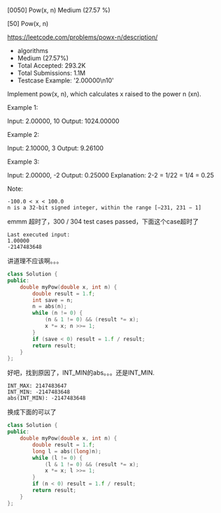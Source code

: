 [0050] Pow(x, n)                                                    Medium (27.57 %)

<!--front-->	
[50] Pow(x, n)  

https://leetcode.com/problems/powx-n/description/

* algorithms
* Medium (27.57%)
* Total Accepted:    293.2K
* Total Submissions: 1.1M
* Testcase Example:  '2.00000\n10'

Implement pow(x, n), which calculates x raised to the power n (xn).

Example 1:


Input: 2.00000, 10
Output: 1024.00000


Example 2:


Input: 2.10000, 3
Output: 9.26100


Example 3:


Input: 2.00000, -2
Output: 0.25000
Explanation: 2-2 = 1/22 = 1/4 = 0.25


Note:


	-100.0 < x < 100.0
	n is a 32-bit signed integer, within the range [−231, 231 − 1]







<!--back-->

emmm 超时了，300 / 304 test cases passed，下面这个case超时了

```
Last executed input:
1.00000
-2147483648
```

讲道理不应该啊。。。

```cpp
class Solution {
public:
    double myPow(double x, int n) {
        double result = 1.f;
        int save = n;
        n = abs(n);
        while (n != 0) {
            (n & 1 != 0) && (result *= x);
            x *= x; n >>= 1;
        }
        if (save < 0) result = 1.f / result;
        return result;
    }
};
```

好吧，找到原因了，INT_MIN的abs。。。还是INT_MIN.

```
INT_MAX: 2147483647
INT_MIN: -2147483648
abs(INT_MIN): -2147483648
```

换成下面的可以了

```cpp
class Solution {
public:
    double myPow(double x, int n) {
        double result = 1.f;
        long l = abs((long)n);
        while (l != 0) {
            (l & 1 != 0) && (result *= x);
            x *= x; l >>= 1;
        }
        if (n < 0) result = 1.f / result;
        return result;
    }
};
```


